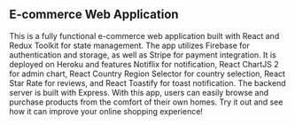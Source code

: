 ## E-commerce Web Application

This is a fully functional e-commerce web application built with React and Redux Toolkit for state management. The app utilizes Firebase for authentication and storage, as well as Stripe for payment integration. It is deployed on Heroku and features Notiflix for notification, React ChartJS 2 for admin chart, React Country Region Selector for country selection, React Star Rate for reviews, and React Toastify for toast notification. The backend server is built with Express. With this app, users can easily browse and purchase products from the comfort of their own homes. Try it out and see how it can improve your online shopping experience!
